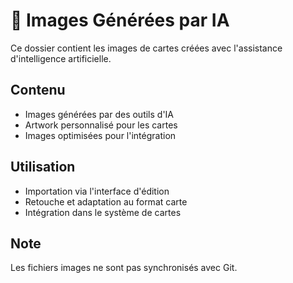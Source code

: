# 🤖 Images Générées par IA

Ce dossier contient les images de cartes créées avec l'assistance d'intelligence artificielle.

## Contenu

- Images générées par des outils d'IA
- Artwork personnalisé pour les cartes
- Images optimisées pour l'intégration

## Utilisation

- Importation via l'interface d'édition
- Retouche et adaptation au format carte
- Intégration dans le système de cartes

## Note

Les fichiers images ne sont pas synchronisés avec Git.
